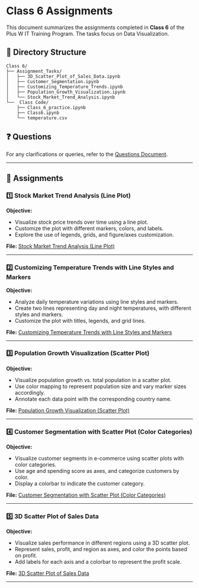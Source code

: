 # Class 6 Assignments

This document summarizes the assignments completed in **Class 6** of the Plus W IT Training Program. The tasks focus on Data Visualization.

## 📂 Directory Structure
```
Class 6/
├── Assignment_Tasks/
│   ├── 3D_Scatter_Plot_of_Sales_Data.ipynb
│   ├── Customer_Segmentation.ipynb
│   ├── Customizing_Temperature_Trends.ipynb
│   ├── Population_Growth_Visualization.ipynb
│   └── Stock_Market_Trend_Analysis.ipynb
└──  Class Code/
    ├── Class_6_practice.ipynb
    ├── Class6.ipynb
    └── temperature.csv
```

## ❓ Questions
For any clarifications or queries, refer to the [Questions Document](./Assignment_Class6.pdf).

---

## 📌 Assignments

### 1️⃣ Stock Market Trend Analysis (Line Plot)
**Objective:**
- Visualize stock price trends over time using a line plot.
- Customize the plot with different markers, colors, and labels.
- Explore the use of legends, grids, and figure/axes customization.

**File:** [Stock Market Trend Analysis (Line Plot)](./Assignment_Tasks/Stock_Market_Trend_Analysis.ipynb)

---

### 2️⃣ Customizing Temperature Trends with Line Styles and Markers
**Objective:**
- Analyze daily temperature variations using line styles and markers.
- Create two lines representing day and night temperatures, with different styles and markers.
- Customize the plot with titles, legends, and grid lines.

**File:** [Customizing Temperature Trends with Line Styles and Markers](./Assignment_Tasks/Customizing_Temperature_Trends.ipynb)

---

### 3️⃣ Population Growth Visualization (Scatter Plot)
**Objective:**
- Visualize population growth vs. total population in a scatter plot.
- Use color mapping to represent population size and vary marker sizes accordingly.
- Annotate each data point with the corresponding country name.

**File:** [Population Growth Visualization (Scatter Plot)](./Assignment_Tasks/Population_Growth_Visualization.ipynb)

---

### 4️⃣ Customer Segmentation with Scatter Plot (Color Categories)
**Objective:**
- Visualize customer segments in e-commerce using scatter plots with color categories.
- Use age and spending score as axes, and categorize customers by color.
- Display a colorbar to indicate the customer category.

**File:** [Customer Segmentation with Scatter Plot (Color Categories)](./Assignment_Tasks/Customer_Segmentation.ipynb)

---

### 5️⃣ 3D Scatter Plot of Sales Data
**Objective:**
- Visualize sales performance in different regions using a 3D scatter plot.
- Represent sales, profit, and region as axes, and color the points based on profit.
- Add labels for each axis and a colorbar to represent the profit scale.

**File:** [3D Scatter Plot of Sales Data](./Assignment_Tasks/3D_Scatter_Plot_of_Sales_Data.ipynb)

--- 